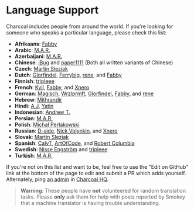 # Language Support

Charcoal includes people from around the world.
If you're looking for someone who speaks a particular language, please check this list:

* **Afrikaans**: [Fabby](https://stackexchange.com/users/5269210/fabby)
* **Arabic**: [M.A.R.](https://stackexchange.com/users/3841881/m-a-r)
* **Azerbaijani**: [M.A.R.](https://stackexchange.com/users/3841881/m-a-r)
* **Chinese**: [iBug](https://stackexchange.com/users/7886663/ibug) and [paper1111](https://stackexchange.com/users/9926590/paper1111) (Both all written variants of Chinese)
* **Czech**: [Martin Sleziak](https://stackexchange.com/users/267077/martin-sleziak)
* **Dutch**: [Glorfindel](https://stackexchange.com/users/6085540/glorfindel), [Ferrybig](https://stackexchange.com/users/1677570/ferrybig), [rene](https://stackexchange.com/users/281857/rene), and [Fabby](https://stackexchange.com/users/5269210/fabby)
* **Finnish**: [tripleee](https://stackexchange.com/users/468289/tripleee)
* **French**: [Kyll](https://stackexchange.com/users/5221606/kyll), [Fabby](https://stackexchange.com/users/5269210/fabby), and [Xnero](https://stackexchange.com/users/17078244/xnero)
* **German**: [Magisch](https://stackexchange.com/users/7034529/magisch), [Wrzlprmft](https://stackexchange.com/users/2437491/wrzlprmft), [Glorfindel](https://stackexchange.com/users/6085540/glorfindel), [Fabby](https://stackexchange.com/users/5269210/fabby), and [rene](https://stackexchange.com/users/281857/rene)
* **Hebrew**: [Mithrandir](https://stackexchange.com/users/5129611/mithrandir)
* **Hindi**: [A J](https://stackexchange.com/users/6132527/a-j), [Yatin](https://stackexchange.com/users/9533520/user134470)
* **Indonesian**: [Andrew T.](https://stackexchange.com/users/3359942/andrew-t)
* **Persian**: [M.A.R.](https://stackexchange.com/users/3841881/m-a-r)
* **Polish**: [Michał Perłakowski](https://stackexchange.com/users/4768421/micha%c5%82-per%c5%82akowski)
* **Russian**: [D-side](https://stackexchange.com/users/2372500/d-side), [Nick Volynkin](https://stackexchange.com/users/3318283/nick-volynkin), and [Xnero](https://stackexchange.com/users/17078244/xnero)
* **Slovak**: [Martin Sleziak](https://stackexchange.com/users/267077/martin-sleziak)
* **Spanish**: [CalvT](https://stackexchange.com/users/1245478/calvt), [ArtOfCode](https://stackexchange.com/users/3457374/artofcode), and [Robert Columbia](https://stackexchange.com/users/8643622/robert-columbia)
* **Swedish**: [Nisse Engström](https://stackexchange.com/users/4252138/nisse-engström) and [tripleee](https://stackexchange.com/users/468289/tripleee)
* **Turkish**: [M.A.R.](https://stackexchange.com/users/3841881/m-a-r)

If you're not on this list and want to be, feel free to use the "Edit on GitHub" link at the bottom of the page to edit and submit a PR which adds yourself. Alternately, ping [an admin](https://charcoal-se.org/people#admins) in [Charcoal HQ](https://chat.stackexchange.com/rooms/11540/charcoal-hq). 

> **Warning**: These people have **not** volunteered for random translation tasks.
> Please **only** ask them for help with posts reported by Smokey
> that a machine translator is having trouble understanding.
